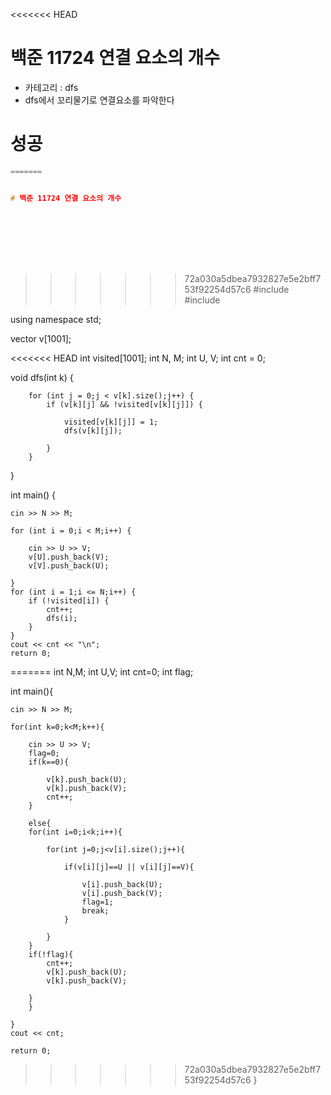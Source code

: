 <<<<<<< HEAD
# 백준 11724 연결 요소의 개수

- 카테고리 : dfs
- dfs에서 꼬리물기로 연결요소를 파악한다



# 성공

```c++
=======


# 백준 11724 연결 요소의 개수









```
>>>>>>> 72a030a5dbea7932827e5e2bff753f92254d57c6
#include <iostream>
#include <vector>

using namespace std;

vector<int> v[1001];

<<<<<<< HEAD
int visited[1001];
int N, M;
int U, V;
int cnt = 0;

void dfs(int k) {

		for (int j = 0;j < v[k].size();j++) {
			if (v[k][j] && !visited[v[k][j]]) {

				visited[v[k][j]] = 1;
				dfs(v[k][j]);
				
			}
		}
	
}

int main() {

	cin >> N >> M;

	for (int i = 0;i < M;i++) {

		cin >> U >> V;
		v[U].push_back(V);
	    v[V].push_back(U);

	}
	for (int i = 1;i <= N;i++) {
		if (!visited[i]) {
			cnt++;
			dfs(i);
		}
	}
	cout << cnt << "\n";
	return 0;
=======
int N,M;
int U,V;
int cnt=0;
int flag;

int main(){
	
	cin >> N >> M;
	
	for(int k=0;k<M;k++){
		
		cin >> U >> V;
		flag=0;
		if(k==0){
			
			v[k].push_back(U);
			v[k].push_back(V);
			cnt++;
		}
		
		else{			
		for(int i=0;i<k;i++){
		
			for(int j=0;j<v[i].size();j++){
				
				if(v[i][j]==U || v[i][j]==V){
					
					v[i].push_back(U);
					v[i].push_back(V);
					flag=1;
					break;
				}
			
			}
		}
		if(!flag){
			cnt++;
			v[k].push_back(U);
			v[k].push_back(V);
			
		}
		}
	
	}
	cout << cnt;
	
	return 0;
	
>>>>>>> 72a030a5dbea7932827e5e2bff753f92254d57c6
}
```

